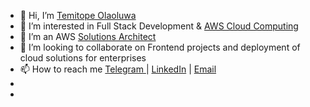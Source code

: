 - 👋 Hi, I’m <a href = https://github.com/topinsn target='blank'>Temitope Olaoluwa</a> 
- 👀 I’m interested in Full Stack Development & <a href="https://www.credly.com/badges/ad8c69bc-afd7-477f-8dbf-7cff0061bc90/public_url">AWS Cloud Computing</a>
- 🌱 I’m an AWS <a href="https://www.credly.com/badges/c6418a99-5af4-48df-aded-3850f3520086/public_url">Solutions Architect</a>
- 💞️ I’m looking to collaborate on Frontend projects and deployment of cloud solutions for enterprises
- 📫 How to reach me <a href="https://t.me/topinsn">Telegram </a> | <a href="https://www.linkedin.com/in/topeoyelami">LinkedIn</a> | <a href="mailto:olaoluwa54@gmail.com?Subject=I'm sending you a mail from Github">Email</a>
- <div data-iframe-width="150" data-iframe-height="270" data-share-badge-id="c6418a99-5af4-48df-aded-3850f3520086" data-share-badge-host="https://www.credly.com"></div><script type="text/javascript" async src="//cdn.credly.com/assets/utilities/embed.js"></script>
- 

<!---
topinsn/topinsn is a ✨ special ✨ repository because its `README.md` (this file) appears on your GitHub profile.
You can click the Preview link to take a look at your changes.
--->
